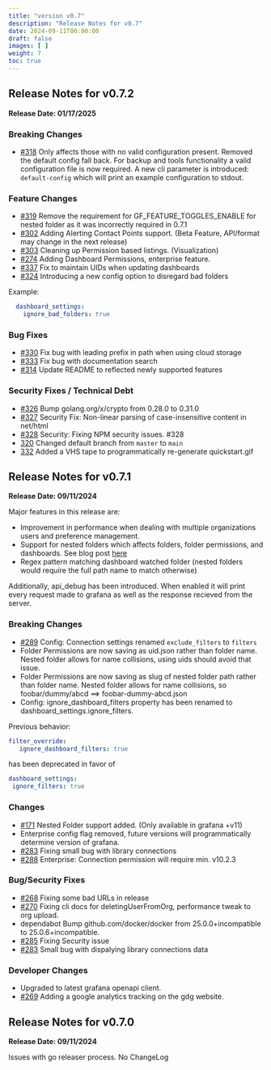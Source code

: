 ```yaml
---
title: "version v0.7"
description: "Release Notes for v0.7"
date: 2024-09-11T00:00:00
draft: false
images: [ ]
weight: 7
toc: true
---
```



## Release Notes for v0.7.2
**Release Date: 01/17/2025**

### Breaking Changes
  - [#318](https://github.com/esnet/gdg/pull/318) Only affects those with no valid configuration present. Removed the default
    config fall back.  For backup and tools functionality a valid configuration file is now required.  A new cli parameter is introduced: `default-config`
    which will print an example configuration to stdout.
### Feature Changes
  - [#319](https://github.com/esnet/gdg/pull/319) Remove the requirement for GF_FEATURE_TOGGLES_ENABLE for nested folder as it was incorrectly required in 0.7.1
  - [#302](https://github.com/esnet/gdg/pull/302) Adding Alerting Contact Points support. (Beta Feature, API/format may change in the next release)
  - [#303](https://github.com/esnet/gdg/pull/303) Cleaning up Permission based listings. (Visualization)
  - [#274](https://github.com/esnet/gdg/pull/274) Adding Dashboard Permissions, enterprise feature.
  - [#337](https://github.com/esnet/gdg/pull/337) Fix to maintain UIDs when updating dashboards
  - [#324](https://github.com/esnet/gdg/pull/324) Introducing a new config option to disregard bad folders

Example:
```yaml
  dashboard_settings:
    ignore_bad_folders: true
  ```
### Bug Fixes
  - [#330](https://github.com/esnet/gdg/pull/330) Fix bug with leading prefix in path when using cloud storage
  - [#333](https://github.com/esnet/gdg/pull/333) Fix bug with documentation search
  - [#314](https://github.com/esnet/gdg/pull/314) Update README to reflected newly supported features

### Security Fixes / Technical Debt
  - [#326](https://github.com/esnet/gdg/pull/326) Bump golang.org/x/crypto from 0.28.0 to 0.31.0
  - [#327](https://github.com/esnet/gdg/pull/327) Security Fix: Non-linear parsing of case-insensitive content in net/html
  - [#328](https://github.com/esnet/gdg/pull/328) Security: Fixing NPM security issues. #328
  - [320](https://github.com/esnet/gdg/pull/320) Changed default branch from `master` to `main`
  - [332](https://github.com/esnet/gdg/pull/332) Added a VHS tape to programmatically re-generate quickstart.gif


## Release Notes for v0.7.1
**Release Date: 09/11/2024**

Major features in this release are:
  - Improvement in performance when dealing with multiple organizations users and preference management.
  - Support for nested folders which affects folders, folder permissions, and dashboards.  See blog post [here](https://software.es.net/gdg/docs/tutorials/working-with-nested-folders/)
  - Regex pattern matching dashboard watched folder (nested folders would require the full path name to match otherwise)

Additionally, api_debug has been introduced.  When enabled it will print every request made to grafana as well as the response recieved from the server.

### Breaking Changes
  - [#289](https://github.com/esnet/gdg/issues/289) Config: Connection settings renamed `exclude_filters` to `filters`
  - Folder Permissions are now saving as uid.json rather than folder name.  Nested folder allows for name collisions, using uids should avoid that issue.
  - Folder Permissions are now saving as slug of nested folder path rather than folder name.  Nested folder allows for name collisions, so foobar/dummy/abcd ==> foobar-dummy-abcd.json
  - Config: ignore_dashboard_filters property has been renamed to dashboard_settings.ignore_filters.

Previous behavior:
  ```yaml
  filter_override:
     ignore_dashboard_filters: true
  ```

has been deprecated in favor of

  ```yaml
  dashboard_settings:
   ignore_filters: true

  ```


### Changes
  - [#171](https://github.com/esnet/gdg/issues/171) Nested Folder support added. (Only available in grafana +v11)
  - Enterprise config flag removed, future versions will programmatically determine version of grafana.
  - [#283](https://github.com/esnet/gdg/issues/283)  Fixing small bug with library connections
  - [#288](https://github.com/esnet/gdg/pull/288) Enterprise: Connection permission will require min. v10.2.3

### Bug/Security Fixes
  - [#268](https://github.com/esnet/gdg/issues/268) Fixing some bad URLs in release
  - [#270](https://github.com/esnet/gdg/issues/270) Fixing cli docs for deletingUserFromOrg, performance tweak to org upload.
  - dependabot Bump github.com/docker/docker from 25.0.0+incompatible to 25.0.6+incompatible.
  - [#285](https://github.com/esnet/gdg/issues/285) Fixing Security issue
  - [#283](https://github.com/esnet/gdg/issues/283) Small bug with dispalying library connections data

### Developer Changes
  - Upgraded to latest grafana openapi client.
  - [#269](https://github.com/esnet/gdg/issues/269) Adding a google analytics tracking on the gdg website.


## Release Notes for v0.7.0
**Release Date: 09/11/2024**


Issues with go releaser process.  No ChangeLog
